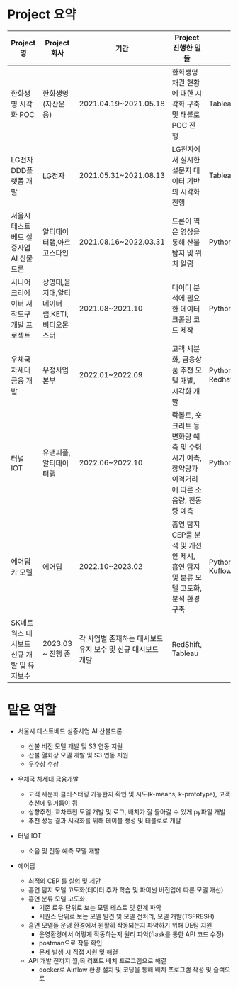 # Project 요약

|Project명|Project 회사|기간|Project 진행한 일들|사용 프로그램|
|---------|------------|---|------------------|------------|
|한화생명 시각화 POC|한화생명(자산운용)|2021.04.19~2021.05.18|한화생명 채권 현황에 대한 시각화 구축 및 태블로 POC 진행|Tableau,PostgreSQL|
|LG전자 DDD플랫폼 개발|LG전자|2021.05.31~2021.08.13|LG전자에서 실시한 설문지 데이터 기반의 시각화 진행|Tableau,Excel,Python|
|서울시 테스트베드 실증사업 AI 산불드론|알티데이터랩,아르고스다인|2021.08.16~2022.03.31|드론이 찍은 영상을 통해 산불 탐지 및 위치 알림|Python(Tensorflow,Pytorch)|
|시니어 크리에이터 저작도구 개발 프로젝트|상명대,을지대,알티데이터랩,KETI,비디오몬스터|2021.08~2021.10|데이터 분석에 필요한 데이터 크롤링 코드 제작|Python(Selenium,Beautifulsoup)|
|우체국 차세대 금융 개발|우정사업본부|2022.01~2022.09|고객 세분화, 금융상품 추천 모델 개발, 시각화 개발|Python, Hive, Redhat(OpenShift), Tableau|
|터널 IOT|유앤피플, 알티데이터랩|2022.06~2022.10|락볼트, 숏크리트 등 변화량 예측 및 수렴 시기 예측, 장약량과 이격거리에 따른 소음량, 진동량 예측|Python|
|에어딥 카 모델|에어딥|2022.10~2023.02|흡연 탐지 CEP룰 분석 및 개선안 제시, 흡연 탐지 및 분류 모델 고도화, 분석 환경 구축|Python, Airflow, MariaDB, Kuflow|
|SK네트웍스 대시보드 신규 개발 및 유지보수|2023.03 ~ 진행 중|각 사업별 존재하는 대시보드 유지 보수 및 신규 대시보드 개발|RedShift, Tableau|

# 맡은 역할
- 서울시 테스트베드 실증사업 AI 산불드론
  - 산불 비전 모델 개발 및 S3 연동 지원
  - 산불 열화상 모델 개발 및 S3 연동 지원
  - 우수상 수상

- 우체국 차세대 금융개발
  - 고객 세분화 클러스터링 가능한지 확인 및 시도(k-means, k-prototype), 고객 추천에 밑거름이 됨
  - 상향추천, 교차추천 모델 개발 및 로그, 배치가 잘 돌아갈 수 있게 py파일 개발
  - 추천 성능 결과 시각화를 위해 테이블 생성 및 태블로로 개발

- 터널 IOT
  - 소음 및 진동 예측 모델 개발

- 에어딥
  - 최적의 CEP 룰 실험 및 제안
  - 흡연 탐지 모델 고도화(데이터 추가 학습 및 파이썬 버전업에 따른 모델 개선)
  - 흡연 분류 모델 고도화
    - 기존 로우 단위로 보는 모델 테스트 및 한계 파악
    - 시퀀스 단위로 보는 모델 발견 및 모델 전처리, 모델 개발(TSFRESH)
  - 흡연 모델들 운영 환경에서 원활히 작동되는지 파악하기 위해 DE팀 지원
    - 운영환경에서 어떻게 작동하는지 원리 파악(flask를 통한 API 코드 수정)
    - postman으로 작동 확인
    - 문제 발생 시 직접 지원 및 해결
  - API 개발 전까지 월,목 리포트 배치 프로그램으로 해결
    - docker로 Airflow 환경 설치 및 코딩을 통해 배치 프로그램 작성 및 슬랙으로 
